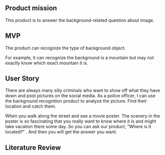 ## Product mission
This product is to answer the background-related question about image.

## MVP
The product can recognize the type of background object.

For example, it can recognize the background is a mountain but may not exactly know which exact mountain it is.

## User Story
There are always many silly criminals who want to show off what they have down and post pictures on the social media. As a police officer, I can use the background recognition product to analyze the picture. Find their location and catch them.

When you walk along the street and see a movie poster. The scenery in the poster is so fascinating that you really want to know where it is and might take vacation there some day. So you can ask our product, “Where is it located?” . And then you will get the answer you want.

## Literature Review
